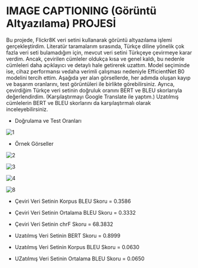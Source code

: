 # IMAGE CAPTIONING (Görüntü Altyazılama) PROJESİ
Bu projede, Flickr8K veri setini kullanarak görüntü altyazılama işlemi gerçekleştirdim. Literatür taramalarım sırasında, Türkçe diline yönelik çok fazla veri seti bulamadığım için, mevcut veri setini Türkçeye çevirmeye karar verdim. 
Ancak, çevirilen cümleler oldukça kısa ve genel kaldı, bu nedenle cümleleri daha açıklayıcı ve detaylı hale getirerek uzattım. Model seçiminde ise, cihaz performansı vedaha verimli çalışması nedeniyle EfficientNet B0 modelini
tercih ettim. Aşağıda yer alan görsellerde, her adımda oluşan kayıp ve başarım oranlarını, test görüntüleri ile birlikte görebilirsiniz. Ayrıca, çevirdiğim Türkçe veri setinin doğruluk oranını BERT ve BLEU skorlarıyla değerlendirdim.
(Karşılaştırmayı Google Translate ile yaptım.) Uzatılmış cümlelerin BERT ve BLEU skorlarını da karşılaştırmalı olarak inceleyebilirsiniz.

* Doğrulama ve Test Oranları
  
![1](https://github.com/user-attachments/assets/da3a8a8f-1d78-4e32-af28-02e0ec2460a6)

* Örnek Görseller
  
![2](https://github.com/user-attachments/assets/ea0757f6-f98a-460a-9071-dfc5aaaafdce)


![3](https://github.com/user-attachments/assets/bb9b49cb-0f1f-49c8-b584-7dbf586ecfac)


![4](https://github.com/user-attachments/assets/009ea4be-94b3-4b34-9b79-adf0cbeb270e)


![8](https://github.com/user-attachments/assets/e13c9c45-462d-4177-9029-2cd5f94b8e24)

* Çeviri Veri Setinin Korpus BLEU Skoru = 0.3586
* Çeviri Veri Setinin Ortalama BLEU Skoru = 0.3332
* Çeviri Veri Setinin chrF Skoru = 68.3832

* Uzatılmış Veri Setinin BERT Skoru = 0.8999
* Uzatılmış Veri Setinin Korpus BLEU Skoru = 0.0630
* UZatılmış Veri Setinin Ortalama BLEU Skoru = 0.0650 

  
